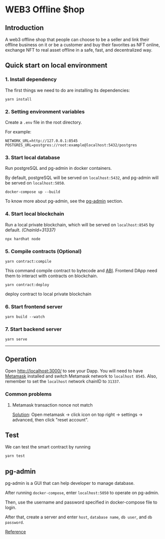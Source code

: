 # WEB3 Offline $hop
## Introduction
A web3 offline shop that people can choose to be a seller and link their offline business on it or be a customer and buy their favorites as NFT online, exchange NFT to real asset offline in a safe, fast, and decentralized way.
## Quick start on local environment

### 1. Install dependency
The first things we need to do are installing its dependencies:
```
yarn install
```

### 2. Setting environment variables
Create a `.env` file in the root directory.

For example:
```
NETWORK_URL=http://127.0.0.1:8545
POSTGRES_URL=postgres://root:example@localhost:5432/postgres
```
### 3. Start local database
Run postgreSQL and pg-admin in docker containers.

By default, postgreSQL will be served on `localhost:5432`, and pg-admin will be served on `localhost:5050`. 

```
docker-compose up --build
```
To know more about pg-admin, see the [pg-admin](#pg-admin) section.

### 4. Start local blockchain
Run a local private blockchain, which will be served on `localhost:8545` by default. *(ChainId=31337)*
```
npx hardhat node
```
### 5. Compile contracts (Optional)
```
yarn contract:compile
```
This command compile contract to bytecode and [ABI](https://docs.soliditylang.org/en/v0.8.13/abi-spec.html#:~:text=The%20Contract%20Application%20Binary%20Interface,as%20described%20in%20this%20specification.). Frontend DApp need them to interact with contracts on blockchain.
```
yarn contract:deploy
```
deploy contract to local private blockchain
### 6. Start frontend server
```
yarn build --watch
```
### 7. Start backend server
```
yarn serve
```

---
## Operation
Open [http://localhost:3000/](http://localhost:3000/) to see your Dapp. You will
need to have [Metamask](https://metamask.io) installed and switch Metamask network to
`localhost 8545`. Also, remember to set the `localhost` network chainID to `31337`.

### Common problems
1. Metamask transaction nonce not match

    [Solution](https://blog.chronologic.network/how-to-change-and-reset-your-nonce-in-metamask-f7ca52f480e5): Open metamask -> click icon on top right -> settings -> advanced, then click "reset account". 


## Test
We can test the smart contract by running
```sh
yarn test
```


## pg-admin 
pg-admin is a GUI that can help developer to manage database.

After running `docker-compose`, enter `localhost:5050` to operate on pg-admin.

Then, use the username and password specified in docker-compose file to login.

After that, create a server and enter `host`, `database name`, `db user`, and `db password`.

[Reference](https://towardsdatascience.com/how-to-run-postgresql-and-pgadmin-using-docker-3a6a8ae918b5)